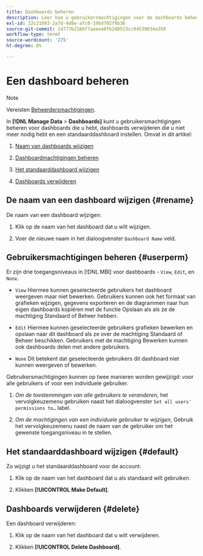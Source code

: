 ```yaml
---
title: Dashboards beheren
description: Leer hoe u gebruikersmachtigingen voor de dashboards beheert die u hebt, de dashboards verwijdert die u niet meer nodig hebt en een standaarddashboard instelt.
exl-id: 32c21093-2a7d-4d8e-afc0-19bd702f9b36
source-git-commit: 14777b216bf7aaeea0fb2d0513cc94539034a359
workflow-type: tm+mt
source-wordcount: '275'
ht-degree: 0%

---
```


# Een dashboard beheren

>[!NOTE]
>
>Vereisten [Beheerdersmachtigingen](../../administrator/user-management/user-management.md).

In **[!DNL Manage Data** > **Dashboards]** kunt u gebruikersmachtigingen beheren voor dashboards die u hebt, dashboards verwijderen die u niet meer nodig hebt en een standaarddashboard instellen. Omvat in dit artikel:

1. [Naam van dashboards wijzigen](#rename)

1. [Dashboardmachtigingen beheren](#userperm)

1. [Het standaarddashboard wijzigen](#default)

1. [Dashboards verwijderen](#delete)

## De naam van een dashboard wijzigen {#rename}

De naam van een dashboard wijzigen:

1. Klik op de naam van het dashboard dat u wilt wijzigen.

2. Voer de nieuwe naam in het dialoogvenster `Dashboard Name` veld.

## Gebruikersmachtigingen beheren {#userperm}

Er zijn drie toegangsniveaus in [!DNL MBI] voor dashboards - `View`, `Edit`, en `None`.

* `View` Hiermee kunnen geselecteerde gebruikers het dashboard weergeven maar niet bewerken. Gebruikers kunnen ook het formaat van grafieken wijzigen, gegevens exporteren en de diagrammen naar hun eigen dashboards kopiëren met de functie Opslaan als als ze de machtiging Standaard of Beheer hebben.

* `Edit` Hiermee kunnen geselecteerde gebruikers grafieken bewerken en opslaan naar dit dashboard als ze over de machtiging Standaard of Beheer beschikken. Gebruikers met de machtiging Bewerken kunnen ook dashboards delen met andere gebruikers.

* `None` Dit betekent dat geselecteerde gebruikers dit dashboard niet kunnen weergeven of bewerken.

Gebruikersmachtigingen kunnen op twee manieren worden gewijzigd: voor alle gebruikers of voor een individuele gebruiker.

1. *Om de toestemmingen van alle gebruikers te veranderen,* het vervolgkeuzemenu gebruiken naast het dialoogvenster `Set all users' permissions to…` label.

1. *Om de machtigingen van een individuele gebruiker te wijzigen,* Gebruik het vervolgkeuzemenu naast de naam van de gebruiker om het gewenste toegangsniveau in te stellen.

## Het standaarddashboard wijzigen {#default}

Zo wijzigt u het standaarddashboard voor de account:

1. Klik op de naam van het dashboard dat u als standaard wilt gebruiken.

1. Klikken **[!UICONTROL Make Default]**.

## Dashboards verwijderen {#delete}

Een dashboard verwijderen:

1. Klik op de naam van het dashboard dat u wilt verwijderen.

1. Klikken **[!UICONTROL Delete Dashboard]**.
